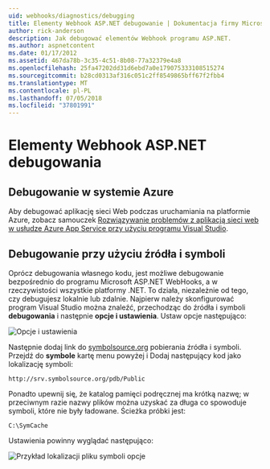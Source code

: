 ```yaml
---
uid: webhooks/diagnostics/debugging
title: Elementy Webhook ASP.NET debugowanie | Dokumentacja firmy Microsoft
author: rick-anderson
description: Jak debugować elementów Webhook programu ASP.NET.
ms.author: aspnetcontent
ms.date: 01/17/2012
ms.assetid: 467da78b-3c35-4c51-8b08-77a32379e4a8
ms.openlocfilehash: 25fa47202dd31d6ebd7a0e179075333108515274
ms.sourcegitcommit: b28cd0313af316c051c2ff8549865bff67f2fbb4
ms.translationtype: MT
ms.contentlocale: pl-PL
ms.lasthandoff: 07/05/2018
ms.locfileid: "37801991"
---
```

# <a name="aspnet-webhooks-debugging"></a>Elementy Webhook ASP.NET debugowania  

## <a name="debugging-in-azure"></a>Debugowanie w systemie Azure

Aby debugować aplikację sieci Web podczas uruchamiania na platformie Azure, zobacz samouczek [Rozwiązywanie problemów z aplikacją sieci web w usłudze Azure App Service przy użyciu programu Visual Studio](https://azure.microsoft.com/documentation/articles/web-sites-dotnet-troubleshoot-visual-studio/#webserverlogs).

## <a name="debugging-with-source-and-symbols"></a>Debugowanie przy użyciu źródła i symboli

Oprócz debugowania własnego kodu, jest możliwe debugowanie bezpośrednio do programu Microsoft ASP.NET WebHooks, a w rzeczywistości wszystkie platformy .NET. To działa, niezależnie od tego, czy debugujesz lokalnie lub zdalnie. Najpierw należy skonfigurować program Visual Studio można znaleźć, przechodząc do źródła i symboli **debugowania** i następnie **opcje i ustawienia**. Ustaw opcje następująco:

![Opcje i ustawienia](_static/SourceSymbols.png)

Następnie dodaj link do [symbolsource.org](http://symbolsource.org) pobierania źródła i symboli. Przejdź do **symbole** kartę menu powyżej i Dodaj następujący kod jako lokalizację symboli:

```
http://srv.symbolsource.org/pdb/Public
```

Ponadto upewnij się, że katalog pamięci podręcznej ma krótką nazwę; w przeciwnym razie nazwy plików można uzyskać za długa co spowoduje symboli, które nie były ładowane. Ścieżka próbki jest:

```
C:\SymCache
```

Ustawienia powinny wyglądać następująco:

![Przykład lokalizacji pliku symboli opcje](_static/SymSource.png)
